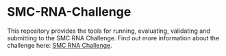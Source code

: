 # SMC-RNA-Challenge

This repository provides the tools for running, evaluating, validating and submitting to the SMC RNA Challenge. Find out more information about the challenge here: [SMC RNA Challenge](https://www.synapse.org/SMC_RNA).
